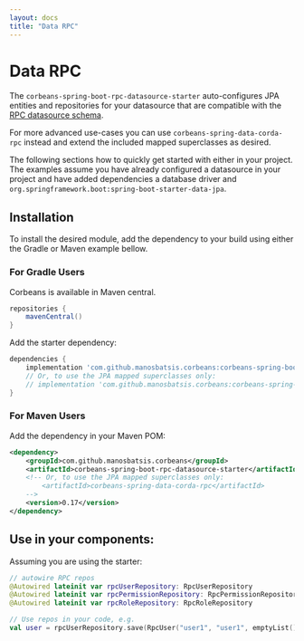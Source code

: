 ```yaml
---
layout: docs
title: "Data RPC"
---
```


# Data RPC

The `corbeans-spring-boot-rpc-datasource-starter` auto-configures JPA entities and repositories 
for your datasource that are compatible with the  
[RPC datasource schema](https://docs.corda.net/clientrpc.html?highlight=rpc#rpc-security-management).
 
For more advanced use-cases you can use `corbeans-spring-data-corda-rpc` instead and extend the included 
mapped superclasses as desired.

The following sections how to quickly get started with either in your project. The examples assume you have already 
configured a datasource in your project and have added dependencies a database driver and `org.springframework.boot:spring-boot-starter-data-jpa`.

## Installation

To install the desired module, add the dependency to your build  using either the Gradle or Maven example bellow.


### For Gradle Users

Corbeans is available in Maven central.

```groovy
repositories {
	mavenCentral()
}
```

Add the starter dependency:

```groovy
dependencies {
	implementation 'com.github.manosbatsis.corbeans:corbeans-spring-boot-rpc-datasource-starter:0.17'
	// Or, to use the JPA mapped superclasses only:
	// implementation 'com.github.manosbatsis.corbeans:corbeans-spring-data-corda-rpc:0.17'
}
```

### For Maven Users

Add the dependency in your Maven POM:


```xml
<dependency>
	<groupId>com.github.manosbatsis.corbeans</groupId>
	<artifactId>corbeans-spring-boot-rpc-datasource-starter</artifactId>
	<!-- Or, to use the JPA mapped superclasses only:
		<artifactId>corbeans-spring-data-corda-rpc</artifactId>
	-->
	<version>0.17</version>
</dependency>
```


## Use in your components:

Assuming you are using the starter:

```kotlin
// autowire RPC repos
@Autowired lateinit var rpcUserRepository: RpcUserRepository
@Autowired lateinit var rpcPermissionRepository: RpcPermissionRepository
@Autowired lateinit var rpcRoleRepository: RpcRoleRepository

// Use repos in your code, e.g.
val user = rpcUserRepository.save(RpcUser("user1", "user1", emptyList()))
```
